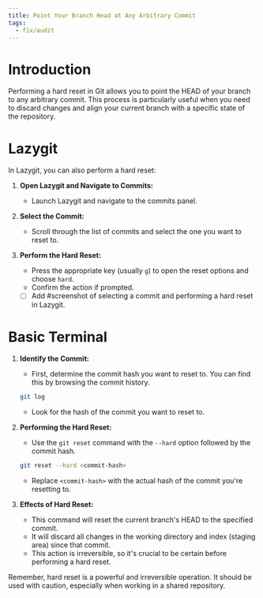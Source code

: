 ```yaml
---
title: Point Your Branch Head at Any Arbitrary Commit
tags:
  - fix/audit
---
```

# Introduction
Performing a hard reset in Git allows you to point the HEAD of your branch to any arbitrary commit. This process is particularly useful when you need to discard changes and align your current branch with a specific state of the repository.

# Lazygit
In Lazygit, you can also perform a hard reset:

1. **Open Lazygit and Navigate to Commits:**
   - Launch Lazygit and navigate to the commits panel.

2. **Select the Commit:**
   - Scroll through the list of commits and select the one you want to reset to.

3. **Perform the Hard Reset:**
   - Press the appropriate key (usually `g`) to open the reset options and choose `hard`.
   - Confirm the action if prompted.

   - [ ] Add #screenshot of selecting a commit and performing a hard reset in Lazygit.

# Basic Terminal
1. **Identify the Commit:**
   - First, determine the commit hash you want to reset to. You can find this by browsing the commit history.
   ```bash
   git log
   ```
   - Look for the hash of the commit you want to reset to.

2. **Performing the Hard Reset:**
   - Use the `git reset` command with the `--hard` option followed by the commit hash.
   ```bash
   git reset --hard <commit-hash>
   ```
   - Replace `<commit-hash>` with the actual hash of the commit you're resetting to.

3. **Effects of Hard Reset:**
   - This command will reset the current branch's HEAD to the specified commit.
   - It will discard all changes in the working directory and index (staging area) since that commit.
   - This action is irreversible, so it's crucial to be certain before performing a hard reset.

Remember, hard reset is a powerful and irreversible operation. It should be used with caution, especially when working in a shared repository.
